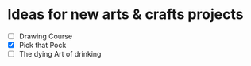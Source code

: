 # Ideas for new arts & crafts projects

- [ ] Drawing Course
- [x] Pick that Pock
- [ ] The dying Art of drinking